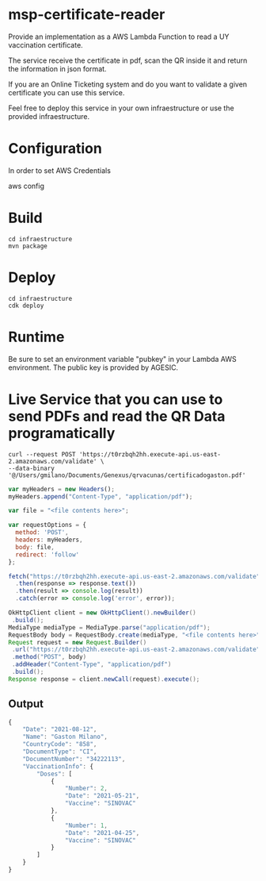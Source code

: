 # msp-certificate-reader

Provide an implementation as a AWS Lambda Function to read a UY vaccination certificate.


The service receive the certificate in pdf, scan the QR inside it and return the information in json format.

If you are an Online Ticketing system and do you want to validate a given certificate you can use this service. 

Feel free to deploy this service in your own infraestructure or use the provided infraestructure. 


# Configuration

In order to set AWS Credentials


aws config 


# Build

```
cd infraestructure
mvn package
```

# Deploy

```
cd infraestructure
cdk deploy
```

# Runtime

Be sure to set an environment variable "pubkey" in your Lambda AWS environment. 
The public key is provided by AGESIC.

# Live Service that you can use to send PDFs and read the QR Data programatically

```
curl --request POST 'https://t0rzbqh2hh.execute-api.us-east-2.amazonaws.com/validate' \
--data-binary '@/Users/gmilano/Documents/Genexus/qrvacunas/certificadogaston.pdf'
```

```javascript
var myHeaders = new Headers();
myHeaders.append("Content-Type", "application/pdf");

var file = "<file contents here>";

var requestOptions = {
  method: 'POST',
  headers: myHeaders,
  body: file,
  redirect: 'follow'
};

fetch("https://t0rzbqh2hh.execute-api.us-east-2.amazonaws.com/validate", requestOptions)
  .then(response => response.text())
  .then(result => console.log(result))
  .catch(error => console.log('error', error));
 ```
 
 ```java
 OkHttpClient client = new OkHttpClient().newBuilder()
  .build();
MediaType mediaType = MediaType.parse("application/pdf");
RequestBody body = RequestBody.create(mediaType, "<file contents here>");
Request request = new Request.Builder()
  .url("https://t0rzbqh2hh.execute-api.us-east-2.amazonaws.com/validate")
  .method("POST", body)
  .addHeader("Content-Type", "application/pdf")
  .build();
Response response = client.newCall(request).execute();
```

## Output 

```javascript
{
    "Date": "2021-08-12",
    "Name": "Gaston Milano",
    "CountryCode": "858",
    "DocumentType": "CI",
    "DocumentNumber": "34222113",
    "VaccinationInfo": {
        "Doses": [
            {
                "Number": 2,
                "Date": "2021-05-21",
                "Vaccine": "SINOVAC"
            },
            {
                "Number": 1,
                "Date": "2021-04-25",
                "Vaccine": "SINOVAC"
            }
        ]
    }
}
```



